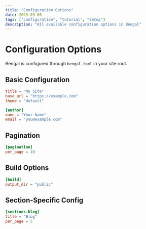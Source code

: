 ```yaml
---
title: "Configuration Options"
date: 2025-09-08
tags: ["configuration", "tutorial", "setup"]
description: "All available configuration options in Bengal"
---
```


# Configuration Options

Bengal is configured through `bengal.toml` in your site root.

## Basic Configuration

```toml
title = "My Site"
base_url = "https://example.com"
theme = "default"

[author]
name = "Your Name"
email = "you@example.com"
```

## Pagination

```toml
[pagination]
per_page = 10
```

## Build Options

```toml
[build]
output_dir = "public"
```

## Section-Specific Config

```toml
[sections.blog]
title = "Blog"
per_page = 5
```

